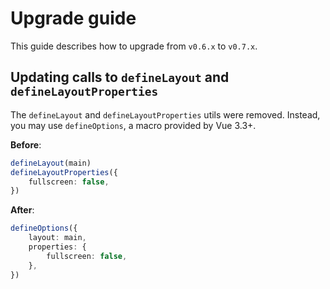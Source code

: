 # Upgrade guide

<div class="preface">
This guide describes how to upgrade from <code>v0.6.x</code> to <code>v0.7.x</code>.
</div>

## Updating calls to `defineLayout` and `defineLayoutProperties` <impact-header impact="high" />

The `defineLayout` and `defineLayoutProperties` utils were removed. Instead, you may use `defineOptions`, a macro provided by Vue 3.3+.

**Before**:
```ts
defineLayout(main)
defineLayoutProperties({
	fullscreen: false,
})
```

**After**:
```ts
defineOptions({
	layout: main,
	properties: {
		fullscreen: false,
	},
})
```
